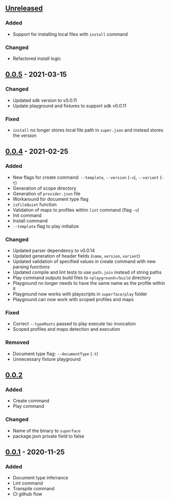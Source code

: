 ## [Unreleased]

### Added
* Support for installing local files with `install` command

### Changed
* Refactored install logic

## [0.0.5] - 2021-03-15

### Changed
* Updated sdk version to v0.0.11
* Update playground and fixtures to support sdk v0.0.11

### Fixed
* `install` no longer stores local file path in `super.json` and instead stores the version

## [0.0.4] - 2021-02-25

### Added
* New flags for create command: `--template`, `--version` (`-v`),  `--variant` (`-t`)
* Generation of scope directory
* Generation of `provider.json` file
* Workaround for document type flag
* `isFileQuiet` function
* Validation of maps to profiles within `lint` command (flag `-v`)
* Init command
* Install command
* `--template` flag to play initialize

### Changed
* Updated parser dependency to v0.0.14
* Updated generation of header fields (`name`, `version`, `variant`)
* Updated validation of specified values in create command with new parsing functions
* Updated compile and lint tests to use `path.join` instead of string paths
* Play command outputs build files to `<playground>/build` directory
* Playground no longer needs to have the same name as the profile within it
* Playground now works with playscripts in `superface/play` folder
* Playground can now work with scoped profiles and maps

### Fixed
* Correct `--typeRoots` passed to play execute tsc invocation
* Scoped profiles and maps detection and execution

### Removed
* Document type flag: `--documentType` (`-t`)
* Unnecessary fixture playground

## [0.0.2]

### Added
* Create command
* Play command

### Changed
* Name of the binary to `superface`
* package.json private field to false

## [0.0.1] - 2020-11-25

### Added
* Document type inferrance
* Lint command
* Transpile command
* CI github flow

[Unreleased]: https://github.com/superfaceai/cli/compare/v0.0.5...HEAD
[0.0.5]: https://github.com/superfaceai/cli/compare/v0.0.4...v0.0.5
[0.0.4]: https://github.com/superfaceai/cli/compare/v0.0.3...v0.0.4
[0.0.3]: https://github.com/superfaceai/cli/compare/v0.0.2...v0.0.3
[0.0.2]: https://github.com/superfaceai/cli/compare/v0.0.1...v0.0.2
[0.0.1]: https://github.com/superfaceai/cli/releases/tag/v0.0.1
